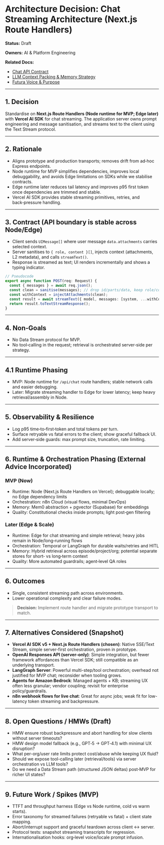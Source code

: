 # Architecture Decision: Chat Streaming Architecture (Next.js Route Handlers)

**Status:** Draft

**Owners:** AI & Platform Engineering

**Related Docs:**
- [Chat API Contract](mdc:../../../Product-Specification/02-chat-api-contract.md)
- [LLM Context Packing & Memory Strategy](mdc:03-llm-context-and-memory-strategy.md)
 - [Futura Voice & Purpose](mdc:../02-editorial-framework/04-futura-voice-and-purpose.md)

---

## 1. Decision

Standardise on **Next.js Route Handlers (Node runtime for MVP; Edge later)** with **Vercel AI SDK** for chat streaming. The application server owns prompt engineering and message sanitisation, and streams text to the client using the Text Stream protocol.

---

## 2. Rationale

- Aligns prototype and production transports; removes drift from ad‑hoc Express endpoints.
 - Node runtime for MVP simplifies dependencies, improves local debuggability, and avoids Edge limitations on SDKs while we stabilise contracts.
 - Edge runtime later reduces tail latency and improves p95 first token once dependencies are trimmed and stable.
- Vercel AI SDK provides stable streaming primitives, retries, and back‑pressure handling.

---

## 3. Contract (API boundary is stable across Node/Edge)

- Client sends `UIMessage[]` where user message `data.attachments` carries selected context.
- Server sanitises to `{ role, content }[]`, injects context (attachments, L2 metadata), and calls `streamText()`.
- Response is streamed as text; UI renders incrementally and shows a typing indicator.

```ts
// Pseudocode
export async function POST(req: Request) {
  const { messages } = await req.json();
  const clean = sanitise(messages); // drop id/parts/data, keep role/content
  const withContext = injectAttachments(clean);
  const result = await streamText({ model, messages: [system, ...withContext], temperature: 0.7 });
  return result.toTextStreamResponse();
}
```

---

## 4. Non‑Goals

- No Data Stream protocol for MVP.
- No tool‑calling in the request; retrieval is orchestrated server‑side per strategy.

---

## 4.1 Runtime Phasing

- MVP: Node runtime for `/api/chat` route handlers; stable network calls and easier debugging.
- Later: Migrate streaming handler to Edge for lower latency; keep heavy retrieval/assembly in Node.

---

## 5. Observability & Resilience

- Log p95 time‑to‑first‑token and total tokens per turn.
- Surface retryable vs fatal errors to the client; show graceful fallback UI.
- Add server‑side guards: max prompt size, truncation, rate limiting.

---

## 6. Runtime & Orchestration Phasing (External Advice Incorporated)

### MVP (Now)
- Runtime: Node (Next.js Route Handlers on Vercel); debuggable locally; no Edge dependency limits
- Orchestration: n8n Cloud (visual flows, minimal DevOps)
- Memory: Mem0 abstraction + pgvector (Supabase) for embeddings
- Quality: Constitutional checks inside prompts; light post‑gen filtering

### Later (Edge & Scale)
- Runtime: Edge for chat streaming and simple retrieval; heavy jobs remain in Node/long‑running flows
- Orchestration: Temporal or LangGraph for durable waits/retries and HITL
- Memory: Hybrid retrieval across episode/project/org; potential separate stores for short‑ vs long‑term context
- Quality: More automated guardrails; agent‑level QA roles

---

## 6. Outcomes

- Single, consistent streaming path across environments.
- Lower operational complexity and clear failure modes.

> **Decision:** Implement route handler and migrate prototype transport to match.

---

## 7. Alternatives Considered (Snapshot)

- **Vercel AI SDK v5 + Next.js Route Handlers (chosen)**: Native SSE/Text Stream, simple server-first orchestration, proven in prototype.
- **OpenAI Responses API (server-only)**: Simple integration, but fewer framework affordances than Vercel SDK; still compatible as an underlying transport.
- **LangGraph Server**: Powerful multi-step/tool orchestration; overhead not justified for MVP chat; reconsider when tooling grows.
- **Agents for Amazon Bedrock**: Managed agents + KB; streaming UX often less granular; vendor coupling; revisit for enterprise policy/guardrails.
- **n8n webhook flows for live chat**: Great for async jobs; weak fit for low-latency token streaming and backpressure.

---

## 8. Open Questions / HMWs (Draft)

- HMW ensure robust backpressure and abort handling for slow clients without server timeouts?
- HMW design model fallback (e.g., GPT‑5 → GPT‑4.1) with minimal UX disruption?
- What per-org/user rate limits protect cost/abuse while keeping UX fluid?
- Should we expose tool-calling later (retrieval/tools) via server orchestration vs LLM tools?
- Do we need a Data Stream path (structured JSON deltas) post‑MVP for richer UI states?

---

## 9. Future Work / Spikes (MVP)

- TTFT and throughput harness (Edge vs Node runtime, cold vs warm starts).
- Error taxonomy for streamed failures (retryable vs fatal) + client state mapping.
- Abort/interrupt support and graceful teardown across client ↔ server.
- Protocol tests: snapshot streaming transcripts for regression.
- Internationalisation hooks: org‑level voice/locale prompt infusion.
